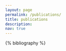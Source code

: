 ```yaml
---
layout: page
permalink: /publications/
title: publications
description: 
nav: true
---
```


<div class="publications">

{% bibliography %}

</div>

<div class="patents">

</div>
